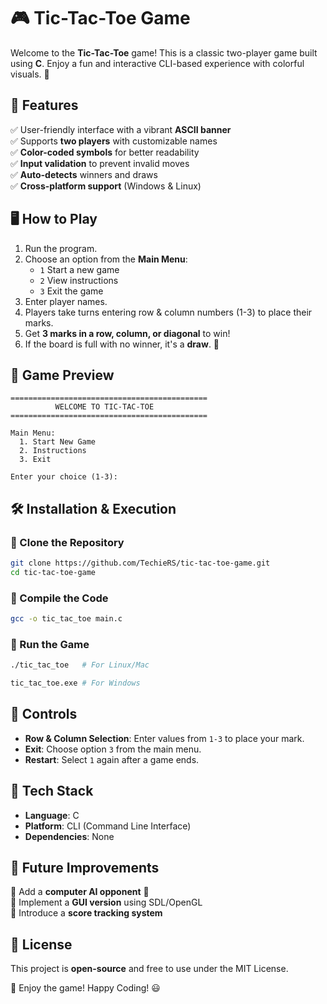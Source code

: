 # 🎮 Tic-Tac-Toe Game

Welcome to the **Tic-Tac-Toe** game! This is a classic two-player game built using **C**. Enjoy a fun and interactive CLI-based experience with colorful visuals. 🤩

## 📜 Features
✅ User-friendly interface with a vibrant **ASCII banner**  
✅ Supports **two players** with customizable names  
✅ **Color-coded symbols** for better readability  
✅ **Input validation** to prevent invalid moves  
✅ **Auto-detects** winners and draws  
✅ **Cross-platform support** (Windows & Linux)  

## 🖥️ How to Play
1. Run the program.
2. Choose an option from the **Main Menu**:
   - `1` Start a new game
   - `2` View instructions
   - `3` Exit the game
3. Enter player names.
4. Players take turns entering row & column numbers (1-3) to place their marks.
5. Get **3 marks in a row, column, or diagonal** to win!
6. If the board is full with no winner, it's a **draw**. 🤝

## 🎨 Game Preview
```
============================================
          WELCOME TO TIC-TAC-TOE            
============================================

Main Menu:
  1. Start New Game
  2. Instructions
  3. Exit

Enter your choice (1-3):
```

## 🛠️ Installation & Execution
### 🔹 Clone the Repository
```bash
git clone https://github.com/TechieRS/tic-tac-toe-game.git
cd tic-tac-toe-game
```
### 🔹 Compile the Code
```bash
gcc -o tic_tac_toe main.c
```
### 🔹 Run the Game
```sh
./tic_tac_toe   # For Linux/Mac
```
```sh
tic_tac_toe.exe # For Windows
```

## 🤖 Controls
- **Row & Column Selection**: Enter values from `1-3` to place your mark.
- **Exit**: Choose option `3` from the main menu.
- **Restart**: Select `1` again after a game ends.

## 📌 Tech Stack
- **Language**: C
- **Platform**: CLI (Command Line Interface)
- **Dependencies**: None

## 🚀 Future Improvements
🔹 Add a **computer AI opponent** 🤖  
🔹 Implement a **GUI version** using SDL/OpenGL  
🔹 Introduce a **score tracking system**  

## 📜 License
This project is **open-source** and free to use under the MIT License.

🚀 Enjoy the game! Happy Coding! 😃

